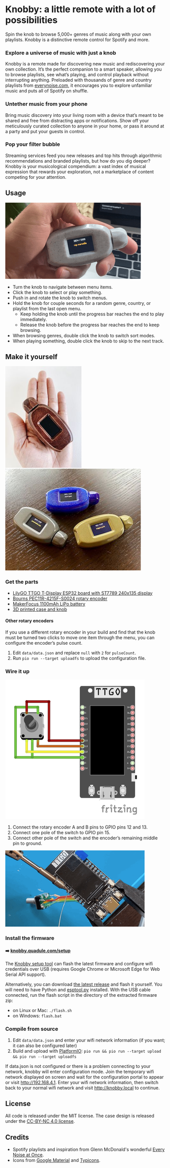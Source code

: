 # Knobby: a little remote with a lot of possibilities

Spin the knob to browse 5,000+ genres of music along with your own playlists. Knobby is a distinctive remote control for Spotify and more.

### Explore a universe of music with just a knob

Knobby is a remote made for discovering new music and rediscovering your own collection. It’s the perfect companion to a smart speaker, allowing you to browse playlists, see what’s playing, and control playback without interrupting anything. Preloaded with thousands of genre and country playlists from [everynoise.com](https://everynoise.com), it encourages you to explore unfamiliar music and puts all of Spotify on shuffle.

### Untether music from your phone

Bring music discovery into your living room with a device that’s meant to be shared and free from distracting apps or notifications. Show off your meticulously curated collection to anyone in your home, or pass it around at a party and put your guests in control.

### Pop your filter bubble

Streaming services feed you new releases and top hits through algorithmic recommendations and branded playlists, but how do you dig deeper? Knobby is your musicological compendium: a vast index of musical expression that rewards your exploration, not a marketplace of content competing for your attention.

## Usage

<img src="images/demo.gif?raw=true" width="427" height="240" alt="demo of genre selection">

* Turn the knob to navigate between menu items.
* Click the knob to select or play something.
* Push in and rotate the knob to switch menus.
* Hold the knob for couple seconds for a random genre, country, or playlist from the last open menu.
  - Keep holding the knob until the progress bar reaches the end to play immediately.
  - Release the knob before the progress bar reaches the end to keep browsing.
* When browsing genres, double click the knob to switch sort modes.
* When playing something, double click the knob to skip to the next track.

## Make it yourself

<a href="images/knobby3.jpg?raw=true"><img src="images/thumb.knobby3.jpg?raw=true" width="240" height="320" alt="knobby with wood finish in hand"></a>
<a href="images/knobby6.jpg?raw=true"><img src="images/thumb.knobby6.jpg?raw=true" width="427" height="320" alt="three knobby remotes"></a>

### Get the parts

* [LilyGO TTGO T-Display ESP32 board with ST7789 240x135 display](https://www.aliexpress.com/item/33048962331.html)
* [Bourns PEC11R-4215F-S0024 rotary encoder](https://www.mouser.com/ProductDetail/Bourns/PEC11R-4215F-S0024?qs=Zq5ylnUbLm5lAqmKF80wzQ%3D%3D)
* [MakerFocus 1100mAh LiPo battery](https://www.makerfocus.com/products/makerfocus-3-7v-1100mah-lithium-rechargeable-battery-1s-3c-lipo-battery-with-protection-board-pack-of-4)
* [3D printed case and knob](https://www.printables.com/model/156363)

#### Other rotary encoders

If you use a different rotary encoder in your build and find that the knob must be turned two clicks to move one item through the menu, you can configure the encoder’s pulse count.

1. Edit `data/data.json` and replace `null` with `2` for `pulseCount`.
2. Run `pio run --target uploadfs` to upload the configuration file.

### Wire it up

<img src="images/wiring-diagram.png?raw=true" width="439px" height="439px" alt="wiring diagram of rotary encoder with t-display board">

1. Connect the rotary encoder A and B pins to GPIO pins 12 and 13.
2. Connect one pole of the switch to GPIO pin 15.
3. Connect other pole of the switch and the encoder’s remaining middle pin to ground.

<img src="images/soldering.gif?raw=true" width="439" height="240" alt="soldering rotary encoder’s wires to the circuit board">

### Install the firmware
#### ➡️ [knobby.quadule.com/setup](https://knobby.quadule.com/setup)

The [Knobby setup tool](https://knobby.quadule.com/setup) can flash the latest firmware and configure wifi credentials over USB (requires Google Chrome or Microsoft Edge for Web Serial API support).

Alternatively, you can download [the latest release](https://github.com/quadule/knobby/releases/latest) and flash it yourself. You will need to have Python and [esptool.py](https://github.com/espressif/esptool) installed. With the USB cable connected, run the flash script in the directory of the extracted firmware zip:

  - on Linux or Mac: `./flash.sh`
  - on Windows: `flash.bat`

### Compile from source

1. Edit `data/data.json` and enter your wifi network information (if you want; it can also be configured later)
2. Build and upload with [PlatformIO](https://platformio.org/): `pio run && pio run --target upload && pio run --target uploadfs`

If data.json is not configured or there is a problem connecting to your network, knobby will enter configuration mode. Join the temporary wifi network displayed on screen and wait for the configuration portal to appear or visit http://192.168.4.1. Enter your wifi network information, then switch back to your normal wifi network and visit http://knobby.local to continue.

## License

All code is released under the MIT license. The case design is released under the [CC-BY-NC 4.0 license](https://creativecommons.org/licenses/by-nc/4.0/).

## Credits

* Spotify playlists and inspiration from Glenn McDonald's wonderful [Every Noise at Once](https://everynoise.com).
* Icons from [Google Material](https://material.io/resources/icons/) and [Typicons](https://www.s-ings.com/typicons/).
